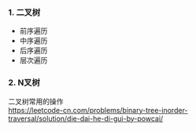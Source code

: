 ### 1. 二叉树   
- 前序遍历
- 中序遍历
- 后序遍历
- 层次遍历


### 2. N叉树


二叉树常用的操作   
https://leetcode-cn.com/problems/binary-tree-inorder-traversal/solution/die-dai-he-di-gui-by-powcai/